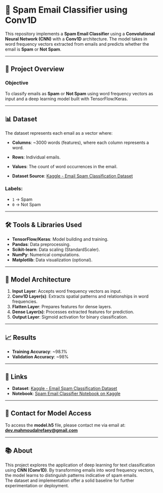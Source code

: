 # 🚀 Spam Email Classifier using Conv1D

This repository implements a **Spam Email Classifier** using a **Convolutional Neural Network (CNN)** with a **Conv1D** architecture. The model takes in word frequency vectors extracted from emails and predicts whether the email is **Spam** or **Not Spam**.

---

## 📄 **Project Overview**

### **Objective**
To classify emails as **Spam** or **Not Spam** using word frequency vectors as input and a deep learning model built with TensorFlow/Keras.

---

## 📊 **Dataset**

The dataset represents each email as a vector where:
- **Columns**: ~3000 words (features), where each column represents a word.
- **Rows**: Individual emails.
- **Values**: The count of word occurrences in the email.

- **Dataset Source**: [Kaggle - Email Spam Classification Dataset](https://www.kaggle.com/datasets/balaka18/email-spam-classification-dataset-csv)

### **Labels**:
- `1` → Spam  
- `0` → Not Spam  

---

## 🛠️ **Tools & Libraries Used**
- **TensorFlow/Keras**: Model building and training.
- **Pandas**: Data preprocessing.
- **Scikit-learn**: Data scaling (StandardScaler).
- **NumPy**: Numerical computations.
- **Matplotlib**: Data visualization (optional).

---

## 🧩 **Model Architecture**

1. **Input Layer**: Accepts word frequency vectors as input.
2. **Conv1D Layer(s)**: Extracts spatial patterns and relationships in word frequencies.
3. **Flatten Layer**: Prepares features for dense layers.
4. **Dense Layer(s)**: Processes extracted features for prediction.
5. **Output Layer**: Sigmoid activation for binary classification.

---

## 📈 **Results**
- **Training Accuracy**: ~98.1%
- **Validation Accuracy**: ~98%  

---

## 📎 **Links**
- **Dataset**: [Kaggle - Email Spam Classification Dataset](https://www.kaggle.com/datasets/balaka18/email-spam-classification-dataset-csv)
- **Notebook**: [Spam Email Classifier Notebook on Kaggle](https://www.kaggle.com/code/mahmoudalrefaey/spamemails-classifier-conv1d)

---

## 📧 **Contact for Model Access**

To access the **model.h5** file, please contact me via email at:  
**dev.mahmoudalrefaey@gmail.com**

---

## 📚 **About**
This project explores the application of deep learning for text classification using **CNN (Conv1D)**. By transforming emails into word frequency vectors, the model learns to distinguish patterns indicative of spam emails.  
The dataset and implementation offer a solid baseline for further experimentation or deployment.  
